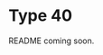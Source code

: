 [//]: # (   ______   ____     )
[//]: # (  |_____ \ / __ |    )
[//]: # (    | | \ \\/ | |    )
[//]: # (    | | /  \_ | |_   )
[//]: # (    |_|/_/\__||___|  )
[//]: # (           TYPE-40.  )

[//]: # (What are you doing here?)

# Type 40
README coming soon.
